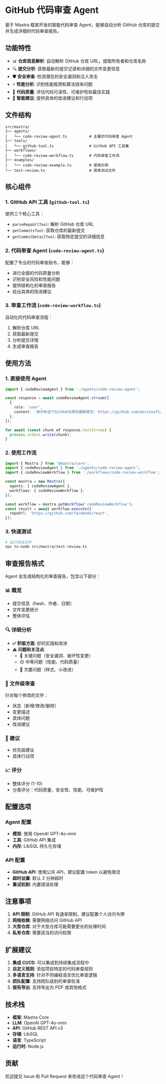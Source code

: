 # GitHub 代码审查 Agent

基于 Mastra 框架开发的智能代码审查 Agent，能够自动分析 GitHub 仓库的提交并生成详细的代码审查报告。

## 功能特性

- 📊 **仓库信息解析**: 自动解析 GitHub 仓库 URL，提取所有者和仓库名称
- 🔍 **提交分析**: 获取最新的提交记录和详细的文件变更信息
- 🛡️ **安全审查**: 检测潜在的安全漏洞和注入攻击
- ⚡ **性能分析**: 识别性能瓶颈和算法效率问题
- 📝 **代码质量**: 评估代码可读性、可维护性和最佳实践
- 🎯 **智能建议**: 提供具体的改进建议和行动项

## 文件结构

```
src/mastra/
├── agents/
│   └── code-review-agent.ts          # 主要的代码审查 Agent
├── tools/
│   └── github-tool.ts                # GitHub API 工具集
├── workflows/
│   └── code-review-workflow.ts       # 代码审查工作流
├── examples/
│   └── code-review-example.ts        # 使用示例
└── test-review.ts                    # 简单测试文件
```

## 核心组件

### 1. GitHub API 工具 (`github-tool.ts`)

提供三个核心工具：
- `parseRepoUrlTool`: 解析 GitHub 仓库 URL
- `getCommitsTool`: 获取仓库的最新提交
- `getCommitDetailTool`: 获取特定提交的详细信息

### 2. 代码审查 Agent (`code-review-agent.ts`)

配置了专业的代码审查指令，能够：
- 进行全面的代码质量分析
- 识别安全风险和性能问题
- 提供结构化的审查报告
- 给出具体的改进建议

### 3. 审查工作流 (`code-review-workflow.ts`)

自动化的代码审查流程：
1. 解析仓库 URL
2. 获取最新提交
3. 分析提交详情
4. 生成审查报告

## 使用方法

### 1. 直接使用 Agent

```typescript
import { codeReviewAgent } from './agents/code-review-agent';

const response = await codeReviewAgent.stream([
  {
    role: 'user',
    content: '请分析这个GitHub仓库的最新提交: https://github.com/microsoft/vscode',
  },
]);

for await (const chunk of response.textStream) {
  process.stdout.write(chunk);
}
```

### 2. 使用工作流

```typescript
import { Mastra } from '@mastra/core';
import { codeReviewAgent } from './agents/code-review-agent';
import { codeReviewWorkflow } from './workflows/code-review-workflow';

const mastra = new Mastra({
  agents: { codeReviewAgent },
  workflows: { codeReviewWorkflow },
});

const workflow = mastra.getWorkflow('codeReviewWorkflow');
const result = await workflow.execute({
  repoUrl: 'https://github.com/facebook/react',
});
```

### 3. 快速测试

```bash
# 运行测试文件
npx ts-node src/mastra/test-review.ts
```

## 审查报告格式

Agent 会生成结构化的审查报告，包含以下部分：

### 📊 概览
- 提交信息（hash、作者、日期）
- 文件变更统计
- 整体评估

### 🔍 详细分析
- **✅ 积极方面**: 好的实践和改进
- **⚠️ 问题和关注点**:
  - 🔴 关键问题（安全漏洞、破坏性变更）
  - 🟡 中等问题（性能、代码质量）
  - 🔵 次要问题（样式、小改进）

### 📝 文件级审查
针对每个修改的文件：
- 状态（新增/修改/删除）
- 变更描述
- 具体问题
- 改进建议

### 🎯 建议
- 优先级建议
- 具体行动项

### 📈 评分
- 整体评分 (1-10)
- 分类评分：代码质量、安全性、性能、可维护性

## 配置选项

### Agent 配置
- **模型**: 使用 OpenAI GPT-4o-mini
- **工具**: GitHub API 集成
- **内存**: LibSQL 持久化存储

### API 配置
- **GitHub API**: 使用公共 API，建议配置 token 以避免限流
- **超时设置**: 默认 2 分钟超时
- **重试机制**: 内置错误处理

## 注意事项

1. **API 限制**: GitHub API 有速率限制，建议配置个人访问令牌
2. **网络依赖**: 需要网络访问 GitHub API
3. **大型仓库**: 对于大型仓库可能需要更长的处理时间
4. **私有仓库**: 需要适当的访问权限

## 扩展建议

1. **集成 CI/CD**: 可以集成到持续集成流程中
2. **自定义规则**: 添加项目特定的代码审查规则
3. **多语言支持**: 针对不同编程语言优化审查逻辑
4. **团队配置**: 支持团队级别的审查标准
5. **报告导出**: 支持导出为 PDF 或其他格式

## 技术栈

- **框架**: Mastra Core
- **LLM**: OpenAI GPT-4o-mini
- **API**: GitHub REST API v3
- **存储**: LibSQL
- **语言**: TypeScript
- **运行时**: Node.js

## 贡献

欢迎提交 Issue 和 Pull Request 来改进这个代码审查 Agent！